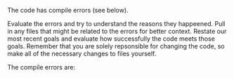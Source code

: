 The code has compile errors (see below).

Evaluate the errors and try to understand the reasons they happeened. Pull in any files that might be related to the errors for better context. Restate our most recent goals and evaluate how successfully the code meets those goals. Remember that you are solely repsonsible for changing the code, so make all of the necessary changes to files yourself.

The compile errors are: